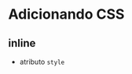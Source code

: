# Adicionando CSS

## inline

* atributo `style`

## <style>

* tag HTML que irá conter o CSS

## <link>

* arquivo css externo

## @import

* arquivo css externo